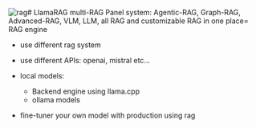 ![rag](https://github.com/user-attachments/assets/b1046edc-2837-491f-8deb-71b06c33e6f2)# LlamaRAG
multi-RAG Panel system: Agentic-RAG, Graph-RAG, Advanced-RAG, VLM, LLM, all RAG and customizable RAG in one place= RAG engine



- use different rag system
- use different APIs: openai, mistral etc...
- local models:
  - Backend engine using llama.cpp
  - ollama models
 
- fine-tuner your own model with production using rag
  
